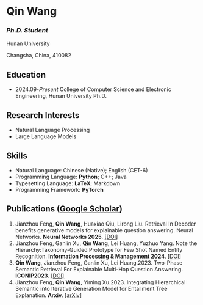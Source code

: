 # Qin Wang

### *Ph.D. Student*

Hunan University

Changsha, China, 410082

## Education

- 2024.09-*Present* College of Computer Science and Electronic Engineering, Hunan University Ph.D.

## Research Interests

- Natural Language Processing
- Large Language Models

## Skills

- Natural Language: Chinese (Native); English (CET-6)
- Programming Language: **Python**; C++; Java
- Typesetting Language: **LaTeX**; Markdown
- Programming Framework: **PyTorch**

## Publications ([Google Scholar](https://scholar.google.com/citations?user=_GryqyIAAAAJ&hl=en))

1. Jianzhou Feng, **Qin Wang**, Huaxiao Qiu, Lirong Liu. Retrieval In Decoder benefits generative models for explainable question answering. Neural Networks. **Neural Networks 2025**. [[DOI]](https://doi.org/10.1016/j.neunet.2024.106833)
1. Jianzhou Feng, Ganlin Xu, **Qin Wang**, Lei Huang, Yuzhuo Yang. Note the Hierarchy:Taxonomy-Guided Prototype for Few Shot Named Entity Recognition. **Information Processing & Management 2024**. [[DOI]](https://doi.org/10.1016/j.ipm.2023.103557)
1. **Qin Wang**, Jianzhou Feng, Ganlin Xu, Lei Huang.2023. Two-Phase Semantic Retrieval For Explainable Multi-Hop Question Answering. **ICONIP2023**. [[DOI]](https://doi.org/10.1007/978-981-99-8082-6_35)
1. Jianzhou Feng, **Qin Wang**, Yiming Xu.2023. Integrating Hierarchical Semantic into Iterative Generation Model for Entailment Tree Explanation. **Arxiv**. [[arXiv]](https://arxiv.org/abs/2409.17757)

